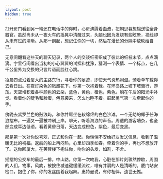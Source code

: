 ```yaml
---
layout: post
hidden: true
---
```

打开房门看到另一端还在电话中的你时，心房沸腾着血液，把朝思暮想输送往全身器官。虽然尚未从一夜火车的摇晃中清醒过来，头脑也因为发烧有些眩晕，视线却从未有过的清晰。从那一刻起，想记住你的一切，然后在漫长的分隔中放映给自己。 
  
无意间翻看这些天的聊天记录，两个人的交谈细密织成了彼此的细枝末节，点点滴滴。字里行间看出当初的小心翼翼的试探和犹豫，猜测一个表情、一个标点，在几千公里外为交换的只言片语而脸红心跳。 
  
凌晨四点沿着厦大的主路东行，寻着你的足迹，即使天气炎热闷湿。骑着单车载你去看日出。在夜灯染色的凤凰花下，你第一次抱着我。在环岛路上坡下坡骑行，游荡。天空堆积着各种颜色的云朵，蓝色，黄色，橙色，紫色。躺在午后的阳光中补觉。看着你的睫毛和脸蛋，倦意袭来，怎么也睡不着。鼓起勇气第一次牵起你的手。 
  
傍晚去紫罗兰色的鼓浪屿，和你并肩坐在软绵绵的白色沙滩。一个无助的椰子任海浪摆布，一遍又一遍被冲刷上岸。聊天，听着海浪的声音。周遭的游客嘈杂，也全部变成耳边低语。看着黄昏日落，天边变成橙色，紫色，最后变黑。 
  
那是第一次对你说喜欢，正式和你在一起。你惴惴不安给好友发送信息，收到了温暖无比的祝福。返航的船上再闷热，心里却四季如春。牵着你的手，再也不想放开了。送你回厦大，在芙蓉楼下抱住你，吻你的头发，如割，不舍。 
  
摇摆的公交车的最后一排，中山路，你第一次吻我，心脏在那片刻骤然停歇，周围的人们，物事，风韵，被按住减速键缓缓流过，唯有并肩的人是清晰的。厦门站安检口。抱住了你，你的发丝围着我起舞。惠特曼说，有你相伴，遗世无憾。